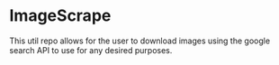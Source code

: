 # ImageScrape
This util repo allows for the user to download images using the google search API to use for any desired purposes.
